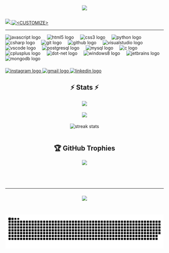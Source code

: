<h3 align="center">
    <img src="https://readme-typing-svg.herokuapp.com/?font=Righteous&size=25&center=true&vCenter=true&width=500&height=70&duration=4000&lines=Hi+my+name+is;+Hayotillo;+and+I'm+.net+developer!">
</h3>


###

<a href="https://github.com/Tursunboev0227/Tursunboev0227">
 <img src="https://github-readme-stats.vercel.app/api/top-langs?username=Tursunboev0227&locale=en&hide_title=true&layout=compact&card_width=320&langs_count=5&theme=dracula&hide_border=true" height=200 lt="languages graph"  />

</a>

<a href="https://github.com/Tursunboev0227/Tursunboev0227">
  <img align="center" src="https://github-readme-stats.vercel.app/api?username=Tursunboev0227&show_icons=true&line_height=30&count_private=true&title_color=ffffff&text_color=c9cacc&icon_color=2bbc8a&bg_color=1d1f21" alt="<CUSTOMIZE>" />
</a>
<hr>

<div align="left">
  <img src="https://cdn.jsdelivr.net/gh/devicons/devicon/icons/javascript/javascript-original.svg" height="30" alt="javascript logo"  />
  <img width="12" />
  <img src="https://cdn.jsdelivr.net/gh/devicons/devicon/icons/html5/html5-original.svg" height="30" alt="html5 logo"  />
  <img width="12" />
  <img src="https://cdn.jsdelivr.net/gh/devicons/devicon/icons/css3/css3-original.svg" height="30" alt="css3 logo"  />
  <img width="12" />
  <img src="https://cdn.jsdelivr.net/gh/devicons/devicon/icons/python/python-original.svg" height="30" alt="python logo"  />
  <img width="12" />
  <img src="https://cdn.jsdelivr.net/gh/devicons/devicon/icons/csharp/csharp-original.svg" height="30" alt="csharp logo"  />
  <img width="12" />
  <img src="https://cdn.jsdelivr.net/gh/devicons/devicon/icons/git/git-original.svg" height="30" alt="git logo"  />
  <img width="12" />
  <img src="https://cdn.jsdelivr.net/gh/devicons/devicon/icons/github/github-original.svg" height="30" alt="github logo"  />
  <img width="12" />
  <img src="https://cdn.jsdelivr.net/gh/devicons/devicon/icons/visualstudio/visualstudio-plain.svg" height="30" alt="visualstudio logo"  />
  <img width="12" />
  <img src="https://cdn.jsdelivr.net/gh/devicons/devicon/icons/vscode/vscode-original.svg" height="30" alt="vscode logo"  />
  <img width="12" />
  <img src="https://cdn.jsdelivr.net/gh/devicons/devicon/icons/postgresql/postgresql-original.svg" height="30" alt="postgresql logo"  />
  <img width="12" />
  <img src="https://cdn.jsdelivr.net/gh/devicons/devicon/icons/mysql/mysql-original.svg" height="30" alt="mysql logo"  />
  <img width="12" />
  <img src="https://cdn.jsdelivr.net/gh/devicons/devicon/icons/c/c-original.svg" height="30" alt="c logo"  />
  <img width="12" />
  <img src="https://cdn.jsdelivr.net/gh/devicons/devicon/icons/cplusplus/cplusplus-original.svg" height="30" alt="cplusplus logo"  />
  <img width="12" />
  <img src="https://cdn.jsdelivr.net/gh/devicons/devicon/icons/dot-net/dot-net-original.svg" height="30" alt="dot-net logo"  />
  <img width="12" />
  <img src="https://cdn.jsdelivr.net/gh/devicons/devicon/icons/windows8/windows8-original.svg" height="30" alt="windows8 logo"  />
  <img width="12" />
  <img src="https://cdn.jsdelivr.net/gh/devicons/devicon/icons/jetbrains/jetbrains-original.svg" height="30" alt="jetbrains logo"  />
  <img src="https://cdn.jsdelivr.net/gh/devicons/devicon/icons/mongodb/mongodb-original.svg" height="30" alt="mongodb logo"  />
  
</div>

###

<div align="left">
  <a href="https://www.instagram.com/tursunboev_0227/" target="_blank">
    <img src="https://img.shields.io/static/v1?message=Instagram&logo=instagram&label=&color=E4405F&logoColor=white&labelColor=&style=for-the-badge" height="35" alt="instagram logo"  />
  </a>
  <a href="hayotillotursunboev7@gmail.com" target="_blank">
    <img src="https://img.shields.io/static/v1?message=Gmail&logo=gmail&label=&color=D14836&logoColor=white&labelColor=&style=for-the-badge" height="35" alt="gmail logo"  />
  </a>
  <a href="https://www.linkedin.com/in/hayotillo-tursunbaev-54535a283?lipi=urn%3Ali%3Apage%3Ad_flagship3_people%3Bd%2BH61vR%2FTtaxfc0w2tyI3g%3D%3D" target="_blank">
    <img src="https://img.shields.io/static/v1?message=LinkedIn&logo=linkedin&label=&color=0077B5&logoColor=white&labelColor=&style=for-the-badge" height="35" alt="linkedin logo"  />
  </a>
</div>

<h2 align="center">⚡️ Stats ⚡️</h2>
<h3 align="center"><img src="https://readme-typing-svg.herokuapp.com/?font=Righteous&size=25&center=true&vCenter=true&width=500&height=70&duration=4000&lines=Profile+views">
</h3>

<div align="center">
  <img src="https://profile-counter.glitch.me/Tursunboev0227/count.svg?"  />
</div>
<br>
<div align=center>
  <img width=390 src="https://streak-stats.demolab.com/?user=Tursunboev0227&count_private=true&theme=react&border_radius=10" alt="streak stats"/>
  
  <br/>
 <br/>

## 🏆 GitHub Trophies
![](https://github-profile-trophy.vercel.app/?username=Tursunboev0227&theme=radical&no-frame=true&no-bg=true&margin-w=4)

###
</div>
  
</div>
<br/><br/>
<hr/>

<h3 align="center">
    <img src="https://readme-typing-svg.herokuapp.com/?font=Righteous&size=25&center=true&vCenter=true&width=500&height=70&duration=4000&lines=Thanks+for+visiting!+✌️;+Shoot+me+a+message;+on+telegram+,+instagram+and+linkedin!;I'm+always+down+to+collab+🙂">
</h3>

###

<br clear="both">

<img src="https://raw.githubusercontent.com/Tursunboev0227/Tursunboev0227/output/snake.svg" alt="Snake animation" />

###
